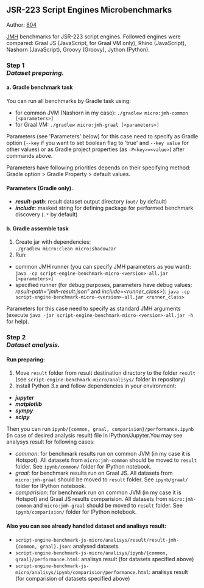 ## JSR-223 Script Engines Microbenchmarks  

Author: [804](https://github.com/804)

[JMH](http://hg.openjdk.java.net/code-tools/jmh) benchmarks for JSR-223 script engines.
Followed engines were compared: Graal JS (JavaScript, for Graal VM only), Rhino (JavaScript), Nashorn (JavaScript), Groovy (Groovy), Jython (Python).

### Step 1 <br/> _Dataset preparing._ 
#### a. Gradle benchmark task
You can run all benchmarks by Gradle task using: 
 - for common JVM (Nashorn in my case): `./gradlew micro:jmh-common [<parameters>]`
 - for Graal VM: `./gradlew micro:jmh-graal [<parameters>]`
   
Parameters (see 'Parameters' below) for this case need to specify as Gradle option (`--key` if you want to set boolean flag to 'true' and `--key value` for other values) or as Gradle project properties (as `-P<key>=<value>`) after commands above.

Parameters have following priorities depends on their specifying method: Gradle option > Gradle Property > default values.

#### Parameters (Gradle only).
 - _**result-path**_: result dataset output directory (`out/` by default)
 - _**include**_: masked string for defining package for performed benchmark discovery (`.*` by default)
 
#### b. Gradle assemble task
1. Create jar with dependencies:  
`./gradlew micro:clean micro:shadowJar`
2. Run:
 - common JMH runner (you can specify JMH parameters as you want): `java -cp script-engine-benchmark-micro-<version>-all.jar [<parameters>]`
 - specified runner (for debug purposes, parameters have debug values: _result-path_=_"jmh-result.json"_ and _include_=_<runner_class>_): `java -cp script-engine-benchmark-micro-<version>-all.jar <runner_class>` 

Parameters for this case need to specify as standard JMH arguments (execute `java -jar script-engine-benchmark-micro-<version>-all.jar -h` for help).

### Step 2 <br/> _Dataset analysis._ 
#### Run preparing:
1. Move `result` folder from result destination directory to the folder `result` (see `script-engine-benchmark-micro/analisys/` folder in repository)
2. Install Python 3.x and follow dependencies in your environment:
 - _**jupyter**_
 - _**matplotlib**_
 - _**sympy**_
 - _**scipy**_
 
Then you can run `ipynb/{common, graal, comparision}/performance.ipynb` (in case of desired analysis result) file in IPython/Jupyter.You may see analysys result for following cases: 
 - _common_: for benchmark results run on common JVM (in my case it is Hotspot). All datasets from `micro:jmh-common` should be moved to `result` folder. See `ipynb/common/` folder for IPython notebook.
 - _graal_: for benchmark results run on Graal JS. All datasets from `micro:jmh-graal` should be moved to `result` folder. See `ipynb/graal/` folder for IPython notebook.
 - _comparision_: for benchmark run on common JVM (in my case it is Hotspot) and Graal JS results comparision. All datasets from `micro:jmh-common` and `micro:jmh-graal` should be moved to `result` folder. See `ipynb/comparision/` folder for IPython notebook.


#### Also you can see already handled dataset and analisys result:
 - `script-engine-benchmark-js-micro/analisys/result/result-jmh-{common, graal}.json`: analysed datasets
 - `script-engine-benchmark-js-micro/analisys/ipynb/{common, graal}/performance.html`: analisys result (for datasets specified above)
 - `script-engine-benchmark-js-micro/analisys/ipynb/comparision/performance.html`: analisys result (for comparision of datasets specified above)